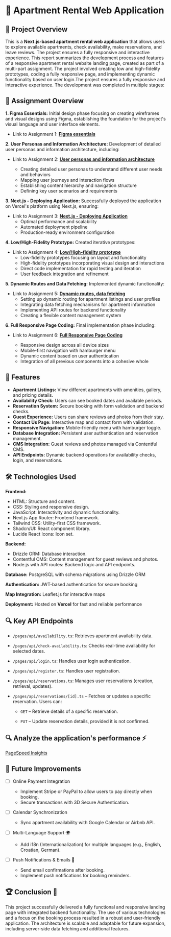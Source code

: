 # 🏡 Apartment Rental Web Application

## 📖 Project Overview

This is a **Next.js-based apartment rental web application** that allows users to explore available apartments, check availability, make reservations, and leave reviews. The project ensures a fully responsive and interactive experience.
This report summarizes the development process and features of a responsive apartment rental website landing page, created as part of a multi-part assignment. The project involved creating low and high-fidelity prototypes, coding a fully responsive page, and implementing dynamic functionality based on user login.The project ensures a fully responsive and interactive experience. The development was completed in multiple stages:

## 📂 Assignment Overview

**1. Figma Essentials:** Initial design phase focusing on creating wireframes and visual designs using Figma, establishing the foundation for the project's visual language and user interface elements.

- Link to Assignment 1: [**Figma essentials**](/assignments/Figma-essentials/)

**2. User Personas and Information Architecture:** Development of detailed user personas and information architecture, including:

- Link to Assignment 2: [**User personas and information architecture**](/assignments/User%20personas%20and%20information%20architecture/)

  - Creating detailed user personas to understand different user needs and behaviors
  - Mapping user journeys and interaction flows
  - Establishing content hierarchy and navigation structure
  - Defining key user scenarios and requirements

**3. Next.js - Deploying Application:** Successfully deployed the application on Vercel's platform using Next.js, ensuring:

- Link to Assignment 3: [**Next.js - Deploying Application**](https://hci-zj6c.vercel.app/)
  - Optimal performance and scalability
  - Automated deployment pipeline
  - Production-ready environment configuration

**4. Low/High-Fidelity Prototype:** Created iterative prototypes:

- Link to Assignment 4: [**Low/High-fidelity prototype**](/assignments/Low&High-fidelity%20prototype/)
  - Low-fidelity prototypes focusing on layout and functionality
  - High-fidelity prototypes incorporating visual design and interactions
  - Direct code implementation for rapid testing and iteration
  - User feedback integration and refinement

**5. Dynamic Routes and Data Fetching:** Implemented dynamic functionality:

- Link to Assignment 5: [**Dynamic routes, data fetching**](/assignments/Dynamic%20routes,%20data%20fetching/)
  - Setting up dynamic routing for apartment listings and user profiles
  - Integrating data fetching mechanisms for apartment information
  - Implementing API routes for backend functionality
  - Creating a flexible content management system

**6. Full Responsive Page Coding:** Final implementation phase including:

- Link to Assignment 6: [**Full Responsive Page Coding**](/assignments/Full%20Responsive%20Page%20Coding/)

  - Responsive design across all device sizes
  - Mobile-first navigation with hamburger menu
  - Dynamic content based on user authentication
  - Integration of all previous components into a cohesive whole

## 🚀 Features

- **Apartment Listings:** View different apartments with amenities, gallery, and pricing details.
- **Availability Check:** Users can see booked dates and available periods.
- **Reservation System:** Secure booking with form validation and backend checks.
- **Guest Experience:** Users can share reviews and photos from their stay.
- **Contact Us Page:** Interactive map and contact form with validation.
- **Responsive Navigation:** Mobile-friendly menu with hamburger toggle.
- **Database Integration:** Persistent user authentication and reservation management.
- **CMS Integration:** Guest reviews and photos managed via Contentful CMS.
- **API Endpoints:** Dynamic backend operations for availability checks, login, and reservations.

## 🛠️ Technologies Used

**Frontend:**

- HTML: Structure and content.
- CSS: Styling and responsive design.
- JavaScript: Interactivity and dynamic functionality.
- Next.js App Router: Frontend framework.
- Tailwind CSS: Utility-first CSS framework.
- Shadcn/UI: React component library.
- Lucide React Icons: Icon set.

**Backend:**

- Drizzle ORM: Database interaction.
- Contentful CMS: Content management for guest reviews and photos.
- Node.js with API routes: Backend logic and API endpoints.

**Database:** PostgreSQL with schema migrations using Drizzle ORM

**Authentication:** JWT-based authentication for secure booking

**Map Integration:** Leaflet.js for interactive maps

**Deployment:** Hosted on **Vercel** for fast and reliable performance

## 🔍 Key API Endpoints

- `/pages/api/availability.ts`: Retrieves apartment availability data.
- `/pages/api/check-availability.ts`: Checks real-time availability for selected dates.
- `/pages/api/login.ts`: Handles user login authentication.
- `/pages/api/register.ts`: Handles user registration.
- `/pages/api/reservations.ts`: Manages user reservations (creation, retrieval, updates).

- `/pages/api/reservations/[id].ts` – Fetches or updates a specific reservation. Users can:

  - `GET` – Retrieve details of a specific reservation.

  - `PUT` – Update reservation details, provided it is not confirmed.

## 🔍 Analyze the application's performance ⚡

[PageSpeed Insights](https://pagespeed.web.dev/analysis/https-hci-zj6c-vercel-app/7g1o244vlx?form_factor=desktop)

## 📝 Future Improvements

- [ ] Online Payment Integration

  - Implement Stripe or PayPal to allow users to pay directly when booking.
  - Secure transactions with 3D Secure Authentication.

- [ ] Calendar Synchronization

  - Sync apartment availability with Google Calendar or Airbnb API.

- [ ] Multi-Language Support 🌍

  - Add i18n (Internationalization) for multiple languages (e.g., English, Croatian, German).

- [ ] Push Notifications & Emails 📩

  - Send email confirmations after booking.
  - Implement push notifications for booking reminders.

## 🏆 Conclusion 🎉

This project successfully delivered a fully functional and responsive landing page with integrated backend functionality. The use of various technologies and a focus on the booking process resulted in a robust and user-friendly application. The architecture is scalable and adaptable for future expansion, including server-side data fetching and additional features.
